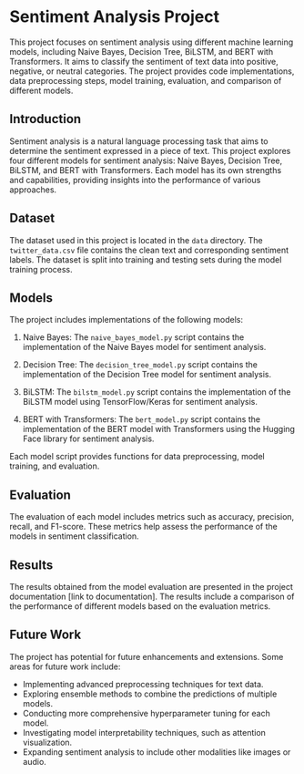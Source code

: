 # Sentiment Analysis Project

This project focuses on sentiment analysis using different machine learning models, including Naive Bayes, Decision Tree, BiLSTM, and BERT with Transformers. It aims to classify the sentiment of text data into positive, negative, or neutral categories. The project provides code implementations, data preprocessing steps, model training, evaluation, and comparison of different models.

## Introduction

Sentiment analysis is a natural language processing task that aims to determine the sentiment expressed in a piece of text. This project explores four different models for sentiment analysis: Naive Bayes, Decision Tree, BiLSTM, and BERT with Transformers. Each model has its own strengths and capabilities, providing insights into the performance of various approaches.

## Dataset

The dataset used in this project is located in the `data` directory. The `twitter_data.csv` file contains the clean text and corresponding sentiment labels. The dataset is split into training and testing sets during the model training process.

## Models

The project includes implementations of the following models:

1. Naive Bayes: The `naive_bayes_model.py` script contains the implementation of the Naive Bayes model for sentiment analysis.

2. Decision Tree: The `decision_tree_model.py` script contains the implementation of the Decision Tree model for sentiment analysis.

3. BiLSTM: The `bilstm_model.py` script contains the implementation of the BiLSTM model using TensorFlow/Keras for sentiment analysis.

4. BERT with Transformers: The `bert_model.py` script contains the implementation of the BERT model with Transformers using the Hugging Face library for sentiment analysis.

Each model script provides functions for data preprocessing, model training, and evaluation.

## Evaluation

The evaluation of each model includes metrics such as accuracy, precision, recall, and F1-score. These metrics help assess the performance of the models in sentiment classification.

## Results

The results obtained from the model evaluation are presented in the project documentation [link to documentation]. The results include a comparison of the performance of different models based on the evaluation metrics.

## Future Work

The project has potential for future enhancements and extensions. Some areas for future work include:

- Implementing advanced preprocessing techniques for text data.
- Exploring ensemble methods to combine the predictions of multiple models.
- Conducting more comprehensive hyperparameter tuning for each model.
- Investigating model interpretability techniques, such as attention visualization.
- Expanding sentiment analysis to include other modalities like images or audio.
